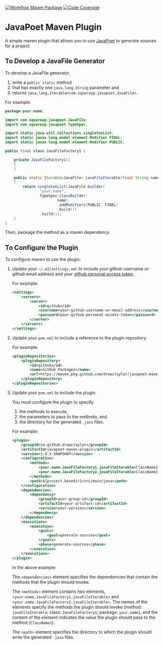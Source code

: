 [![Workflow Maven Package](https://github.com/drewctaylor/javapoet-maven-plugin/workflows/workflow-maven-package/badge.svg)](https://github.com/drewctaylor/javapoet-maven-plugin/workflows/workflow-maven-package/badge.svg)
[![Code Coverage](https://codecov.io/gh/drewctaylor/javapoet-maven-plugin/branch/master/graph/badge.svg)](https://codecov.io/gh/drewctaylor/javapoet-maven-plugin)

# JavaPoet Maven Plugin

A simple maven plugin that allows you to use [JavaPoet](https://github.com/square/javapoet) to generate sources for a project.

## To Develop a JavaFile Generator

To develop a JavaFile generator,  

1) write a `public static` method 
2) that has exactly one `java.lang.String` parameter and 
3) returns `java.lang.Iterable<com.squareup.javapoet.JavaFile>`.

For example:

```java
package your.name;

import com.squareup.javapoet.JavaFile;
import com.squareup.javapoet.TypeSpec;

import static java.util.Collections.singletonList;
import static javax.lang.model.element.Modifier.FINAL;
import static javax.lang.model.element.Modifier.PUBLIC;

public final class JavaFileFactory1 {

    private JavaFileFactory1()
    {
    }

    public static Iterable<JavaFile> javaFileIterable(final String name)
    {
        return singletonList(JavaFile.builder(
                "your.name",
                TypeSpec.classBuilder(
                        name)
                        .addModifiers(PUBLIC, FINAL)
                        .build())
                .build());
    }
}
```

Then, package the method as a maven dependency.

## To Configure the Plugin

To configure maven to use the plugin:

1) Update your `~/.m2/settings.xml` to include your github username or github email address and your [github personal access token](https://help.github.com/en/github/authenticating-to-github/creating-a-personal-access-token-for-the-command-line).

    For example:

    ```xml
    <settings>
        <servers>
            <server>
                <id>github</id>
                <username>your-github-username-or-email-address</username>
                <password>your-github-personal-access-token</password>
            </server>
        </servers>
    </settings>
    ```

2) Update your `pom.xml` to include a reference to the plugin repository.

    For example:

    ```xml
    <pluginRepositories>
        <pluginRepository>
            <id>github</id>
            <name>GitHub Packages</name>
            <url>https://maven.pkg.github.com/drewctaylor/javapoet-maven-plugin</url>
        </pluginRepository>
    </pluginRepositories>
    ```

3) Update your `pom.xml` to include the plugin. 

    You must configure the plugin to specify
    
    1) the methods to execute,
    2) the parameters to pass to the methods, and
    3) the directory for the generated `.java` files.
    
    For example:
    
    ```xml
    <plugin>
        <groupId>io.github.drewctaylor</groupId>
        <artifactId>javapoet-maven-plugin</artifactId>
        <version>1.0.3-SNAPSHOT</version>
        <configuration>
            <methods>
                <your.name.JavaFileFactory1.javaFileIterable>ClassName1</your.name.JavaFileFactory1.javaFileIterable>
                <your.name.JavaFileFactory2.javaFileIterable>ClassName2</your.name.JavaFileFactory2.javaFileIterable>
            </methods>
            <path>${project.basedir}/src/main/java</path>
        </configuration>
        <dependencies>
            <dependency>
                <groupId>your-group-id</groupId>
                <artifactId>your-artifact-id</artifactId>
                <version>your-version</version>
            </dependency>
        </dependencies>
        <executions>
            <execution>
                <goals>
                    <goal>generate-sources</goal>
                </goals>
                <phase>generate-sources</phase>
            </execution>
        </executions>
    </plugin>
    ```
    
    In the above example: 
    
    The `<dependencies>` element specifies the dependencies that contain the methods that the plugin should invoke.
    
    The `<methods>` element contains two elements, `<your.name.JavaFileFactory1.javaFileIterable>` and `<your.name.JavaFileFactory2.javaFileIterable>`. The names of the elements specify the methods the plugin should invoke (method: `javaFileIterable`; class: `JavaFileFactory1`; package: `your.name`), and the content of the element indicates the value the plugin should pass to the method (`ClassName1`). 
    
    The `<path>` element specifies the directory to which the plugin should write the generated `.java` files.
